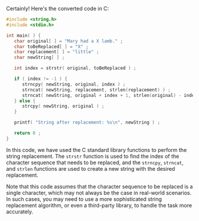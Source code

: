 Certainly! Here's the converted code in C:

```c
#include <string.h>
#include <stdio.h>

int main( ) {
   char original[ ] = "Mary had a X lamb." ;
   char toBeReplaced[ ] = "X" ;
   char replacement[ ] = "little" ;
   char newString[ ] ;

   int index = strstr( original, toBeReplaced ) ;

   if ( index != -1 ) {
      strncpy( newString, original, index ) ;
      strncat( newString, replacement, strlen(replacement) ) ;
      strncat( newString, original + index + 1, strlen(original) - index - 1 ) ;
   } else {
      strcpy( newString, original ) ;
   }

   printf( "String after replacement: %s\n", newString ) ;

   return 0 ;
}
```

In this code, we have used the C standard library functions to perform the string replacement. The `strstr` function is used to find the index of the character sequence that needs to be replaced, and the `strncpy`, `strncat`, and `strlen` functions are used to create a new string with the desired replacement.

Note that this code assumes that the character sequence to be replaced is a single character, which may not always be the case in real-world scenarios. In such cases, you may need to use a more sophisticated string replacement algorithm, or even a third-party library, to handle the task more accurately.
